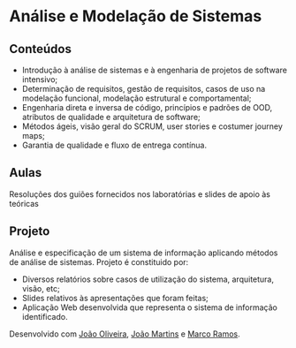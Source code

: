 # Análise e Modelação de Sistemas
## Conteúdos
* Introdução à análise de sistemas e à engenharia de projetos de software intensivo;
* Determinação de requisitos, gestão de requisitos, casos de uso na modelação funcional, modelação estrutural e comportamental;
* Engenharia direta e inversa de código, princípios e padrões de OOD, atributos de qualidade e arquitetura de software;
* Métodos ágeis, visão geral do SCRUM, user stories e costumer journey maps;
* Garantia de qualidade e fluxo de entrega contínua.
## Aulas
Resoluções dos guiões fornecidos nos laboratórias e slides de apoio às teóricas
## Projeto
Análise e especificação de um sistema de informação aplicando métodos de análise de sistemas. Projeto é constituido por:
* Diversos relatórios sobre casos de utilização do sistema, arquitetura, visão, etc;
* Slides relativos às apresentações que foram feitas;
* Aplicação Web desenvolvida que representa o sistema de informação identificado.

Desenvolvido com [João Oliveira](https://github.com/JoaoRes), [João Martins](https://github.com/jfngsea) e [Marco Ramos](https://github.com/MarcoASRamos).
